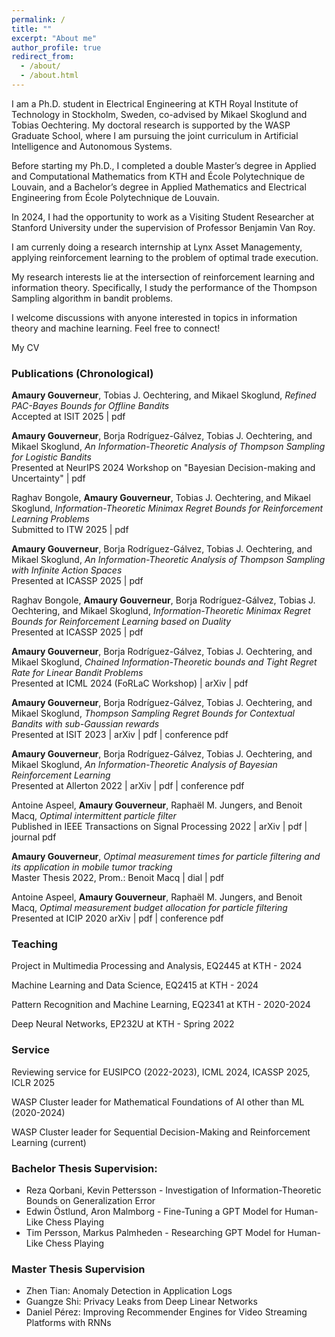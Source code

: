 ```yaml
---
permalink: /
title: ""
excerpt: "About me"
author_profile: true
redirect_from: 
  - /about/
  - /about.html
---
```

I am a Ph.D. student in Electrical Engineering at 
<a href="https://www.kth.se" style="text-decoration:none">KTH Royal Institute of Technology</a> 
in Stockholm, Sweden, co-advised by 
<a href="https://people.kth.se/~skoglund/" style="text-decoration:none">Mikael Skoglund</a> 
and 
<a href="https://www.kth.se/profile/oech" style="text-decoration:none">Tobias Oechtering</a>. 
My doctoral research is supported by the 
<a href="https://wasp-sweden.org" style="text-decoration:none">WASP Graduate School</a>, 
where I am pursuing the joint curriculum in Artificial Intelligence and Autonomous Systems. 

Before starting my Ph.D., I completed a double Master’s degree in Applied and Computational Mathematics from 
<a href="https://www.kth.se/en/studies/master/applied-and-computational-mathematics/msc-applied-and-computational-mathematics-1.344221" style="text-decoration:none">KTH</a> 
and 
<a href="https://uclouvain.be/en/faculties/epl/mathematiques-appliquees.html" style="text-decoration:none">École Polytechnique de Louvain</a>, 
and a Bachelor’s degree in Applied Mathematics and Electrical Engineering from 
<a href="https://uclouvain.be/en/faculties/epl/mathematiques-appliquees.html" style="text-decoration:none">École Polytechnique de Louvain</a>.  

In 2024, I had the opportunity to work as a Visiting Student Researcher at 
<a href="https://web.stanford.edu/" style="text-decoration:none">Stanford University</a> 
under the supervision of Professor 
<a href="https://web.stanford.edu/~bvr/index.html" style="text-decoration:none">Benjamin Van Roy</a>.  

I am currenly doing a research internship at <a href= "https://www.lynxhedge.se/en/" style="text-decoration:none">Lynx Asset Managementy</a>, applying reinforcement learning to the problem of optimal trade execution. 

My research interests lie at the intersection of reinforcement learning and information theory. Specifically, I study the performance of the Thompson Sampling algorithm in bandit problems.  

I welcome discussions with anyone interested in topics in information theory and machine learning. Feel free to connect!


<a href="http://amaurygouverneur.github.io/files/CV_Amaury_Gouverneur_2025.pdf" style="text-decoration:none">My CV</a>


<h3>Publications (Chronological)</h3>

<p><b>Amaury Gouverneur</b>, Tobias J. Oechtering, and Mikael Skoglund, <em>Refined PAC-Bayes Bounds for Offline Bandits</em> <br> Accepted at ISIT 2025 | <a href="http://amaurygouverneur.github.io/files/ISIT_2025_Paper.pdf" style="text-decoration:none">pdf</a> </p>

<p><b>Amaury Gouverneur</b>, Borja Rodríguez-Gálvez, Tobias J. Oechtering, and Mikael Skoglund, <em>An Information-Theoretic Analysis of Thompson Sampling for Logistic Bandits</em> <br> Presented at NeurIPS 2024 Workshop on "Bayesian Decision-making and Uncertainty" | <a href="http://amaurygouverneur.github.io/files/an_information_theoretic_analysis_of_thompson_sampling_for_logistic_bandits.pdf" style="text-decoration:none">pdf</a> </p>

<p>Raghav Bongole, <b>Amaury Gouverneur</b>, Tobias J. Oechtering, and Mikael Skoglund, <em>Information-Theoretic Minimax Regret Bounds for
Reinforcement Learning Problems</em> <br> Submitted to ITW 2025 | <a href="http://amaurygouverneur.github.io/files/ICASSP_Paper_Minimax_Duality_RL_final.pdf" style="text-decoration:none">pdf</a> </p>


<p><b>Amaury Gouverneur</b>, Borja Rodríguez-Gálvez, Tobias J. Oechtering, and Mikael Skoglund, <em>An Information-Theoretic Analysis of Thompson Sampling with Infinite Action Spaces</em> <br> Presented at ICASSP 2025 | <a href="http://amaurygouverneur.github.io/files/an_Information_Theoretic_Analysis_of_Thompson_Sampling_with_Infinite_Action_Spaces.pdf" style="text-decoration:none">pdf</a> </p>

<p>Raghav Bongole, <b>Amaury Gouverneur</b>, Borja Rodríguez-Gálvez, Tobias J. Oechtering, and Mikael Skoglund, <em>Information-Theoretic Minimax Regret Bounds for Reinforcement Learning based on Duality</em> <br> Presented at ICASSP 2025 | <a href="http://amaurygouverneur.github.io/files/ICASSP_Paper_Minimax_Duality_RL_final.pdf" style="text-decoration:none">pdf</a> </p>

<p><b>Amaury Gouverneur</b>, Borja Rodríguez-Gálvez, Tobias J. Oechtering, and Mikael Skoglund, <em>Chained Information-Theoretic bounds and Tight Regret Rate for Linear Bandit Problems</em> <br> Presented at ICML 2024 (FoRLaC Workshop) | <a href="https://arxiv.org/abs/2403.03361" style="text-decoration:none">arXiv</a> | <a href="http://amaurygouverneur.github.io/files/chained_information_theoretic_bounds.pdf" style="text-decoration:none">pdf</a> </p>

<p><b>Amaury Gouverneur</b>, Borja Rodríguez-Gálvez, Tobias J. Oechtering, and Mikael Skoglund, <em>Thompson Sampling Regret Bounds for Contextual Bandits with sub-Gaussian rewards</em> <br> Presented at ISIT 2023 | <a href="https://arxiv.org/pdf/2304.13593.pdf" style="text-decoration:none">arXiv</a> | <a href="http://amaurygouverneur.github.io/files/TS_regret_bounds_for_contextual_bandits_with_sub_gaussian_rewards.pdf" style="text-decoration:none">pdf</a> | <a href="https://ieeexplore.ieee.org/abstract/document/10206792" style="text-decoration:none">conference pdf</a>  </p>

<p><b>Amaury Gouverneur</b>, Borja Rodríguez-Gálvez, Tobias J. Oechtering, and Mikael Skoglund, <em>An Information-Theoretic Analysis of Bayesian Reinforcement Learning</em> <br> Presented at Allerton 2022 | <a href="https://arxiv.org/abs/2207.08735" style="text-decoration:none">arXiv</a> | <a href="http://amaurygouverneur.github.io/files/an_information_theoretic_analysis_of_Bayesian_RL.pdf" style="text-decoration:none">pdf</a> | <a href="https://ieeexplore.ieee.org/abstract/document/9929353" style="text-decoration:none">conference pdf</a>  </p>

<p>Antoine Aspeel, <b>Amaury Gouverneur</b>, Raphaël M. Jungers, and Benoit Macq, <em>Optimal intermittent particle filter</em> <br> Published in IEEE Transactions on Signal Processing 2022 | <a href="https://arxiv.org/abs/2204.06265" style="text-decoration:none">arXiv</a> | <a href="http://amaurygouverneur.github.io/files/optimal_intermittent_particle_filter.pdf" style="text-decoration:none">pdf</a> | <a href="https://ieeexplore.ieee.org/abstract/document/9794909" style="text-decoration:none">journal pdf</a>  </p>

<p><b>Amaury Gouverneur</b>, <em>Optimal measurement times for particle filtering and its application in mobile tumor tracking</em> <br> Master Thesis 2022, Prom.: Benoit Macq | <a href="https://dial.uclouvain.be/downloader/downloader.php?pid=thesis%3A25377&datastream=PDF_01&cover=cover-mem" style="text-decoration:none">dial</a> | <a href="http://amaurygouverneur.github.io/files/optimal_measurement_times_for_particle_filtering_master_thesis.pdf" style="text-decoration:none">pdf</a> </p>

<p>Antoine Aspeel, <b>Amaury Gouverneur</b>, Raphaël M. Jungers, and Benoit Macq, <em>Optimal measurement budget allocation for particle filtering</em> <br> Presented at ICIP 2020 <a href="https://arxiv.org/pdf/2005.08557.pdf" style="text-decoration:none">arXiv</a> | <a href="http://amaurygouverneur.github.io/files/optimal_measurement_budget_allocation_for_particle_filtering.pdf" style="text-decoration:none">pdf</a> | <a href="https://ieeexplore.ieee.org/abstract/document/9190702" style="text-decoration:none">conference pdf</a>  </p>

<h3>Teaching</h3>

<p><a href="https://www.kth.se/student/kurser/kurs/EQ2445?l=en" style="text-decoration:none">Project in Multimedia Processing and Analysis, EQ2445</a> at KTH - 2024</p>
<p><a href="https://www.kth.se/student/kurser/kurs/EQ2415?l=en" style="text-decoration:none">Machine Learning and Data Science, EQ2415</a> at KTH - 2024</p>
<p><a href="https://www.kth.se/student/kurser/kurs/EQ2341?l=en" style="text-decoration:none">Pattern Recognition and Machine Learning, EQ2341</a> at KTH - 2020-2024</p>
<p><a href="https://www.kth.se/en/om/nyheter/centrala-nyheter/samarbete-bakom-unik-spetsutbildning-inom-ai-1.1033451" style="text-decoration:none">Deep Neural Networks, EP232U</a> at KTH - Spring 2022 </p>

<h3>Service</h3>

<p>Reviewing service for EUSIPCO (2022-2023), ICML 2024, ICASSP 2025, ICLR 2025</p>

<p>WASP Cluster leader for <a href="https://internal.wasp-sweden.org/mathematical-foundations-of-ai-other-than-machine-learning-mfaiml/" style="text-decoration:none">Mathematical Foundations of AI other than ML</a> (2020-2024)</p>
<p>WASP Cluster leader for <a href="https://internal.wasp-sweden.org/sdm-rl-ctc/" style="text-decoration:none">Sequential Decision-Making and Reinforcement Learning</a> (current)</p>

<h3>Bachelor Thesis Supervision: </h3>
<ul>
  <li> Reza Qorbani, Kevin Pettersson - <a href="http://kth.diva-portal.org/smash/record.jsf?aq2=%5B%5B%5D%5D&c=15&af=%5B%5D&searchType=LIST_LATEST&sortOrder2=title_sort_asc&query=&language=en&pid=diva2%3A1736009&aq=%5B%5B%5D%5D&sf=all&aqe=%5B%5D&sortOrder=author_sort_asc&onlyFullText=false&noOfRows=50&dswid=-4659" style="text-decoration:none">Investigation of Information-Theoretic Bounds on Generalization Error</a></li>
  <li> Edwin Östlund, Aron Malmborg - Fine-Tuning a GPT Model for Human-Like Chess Playing</li>
  <li> Tim Persson, Markus Palmheden - Researching GPT Model for Human-Like Chess Playing</li>
</ul>
<h3>Master Thesis Supervision</h3>
<ul>
  <li>Zhen Tian: <a href="https://aaltodoc.aalto.fi/handle/123456789/119370" style="text-decoration:none">Anomaly Detection in Application Logs</a></li>
  <li>Guangze Shi: <a href="https://kth.diva-portal.org/smash/record.jsf?pid=diva2%3A1728674" style="text-decoration:none">Privacy Leaks from Deep Linear Networks</a></li>
  <li>Daniel Pérez: <a href="http://kth.diva-portal.org/smash/record.jsf?pid=diva2%3A1714150" style="text-decoration:none">Improving Recommender Engines for Video Streaming Platforms with RNNs</a></li>
</ul>

